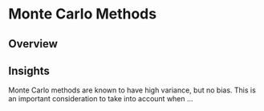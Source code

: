 # Monte Carlo Methods 

## Overview 

## Insights

Monte Carlo methods are known to have high variance, but no bias. This is an important consideration to take into account when ...
